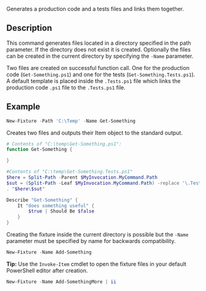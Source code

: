 Generates a production code and a tests files and links them together.

## Description

This command generates files located in a directory specified in the path parameter. If the directory does not exist it is created. Optionally the files can be created in the current directory by specifying the `-Name` parameter.

Two files are created on successful function call. One for the production code (`Get-Something.ps1`) and one for the tests (`Get-Something.Tests.ps1`). A default template is placed inside the `.Tests.ps1` file which links the production code `.ps1` file to the `.Tests.ps1` file.

## Example

```powershell
New-Fixture -Path 'C:\Temp' -Name Get-Something
```

Creates two files and outputs their Item object to the standard output.

````powershell
# Contents of "C:\temp\Get-Something.ps1":
function Get-Something {

}

#Contents of "C:\temp\Get-Something.Tests.ps1"
$here = Split-Path -Parent $MyInvocation.MyCommand.Path
$sut = (Split-Path -Leaf $MyInvocation.MyCommand.Path) -replace '\.Tests\.', '.'
. "$here\$sut"

Describe "Get-Something" {
    It "does something useful" {
        $true | Should Be $false
    }
}
````

Creating the fixture inside the current directory is possible but the `-Name` parameter must be specified by name for backwards compatibility.

```powershell
New-Fixture -Name Add-Something
```

**Tip:** Use the `Invoke-Item` cmdlet to open the fixture files in your default PowerShell editor after creation.

```powershell
New-Fixture -Name Add-SomethingMore | ii
```
